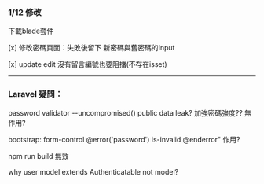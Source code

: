 ### 1/12 修改 <br>
下載blade套件  <br>

[x] 修改密碼頁面：失敗後留下 新密碼與舊密碼的Input  <br>

[x] update edit 沒有留言編號也要阻擋(不存在isset)  <br>


---
### Laravel 疑問：  <br>
password validator --uncompromised()  public data leak? 加強密碼強度?? 無作用?  <br>

bootstrap: form-control @error('password') is-invalid @enderror" 作用?  <br>

npm run build 無效 <br>

why user model extends Authenticatable not model?  <br>